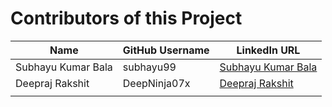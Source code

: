 # Contributors of this Project

|          Name          |     GitHub Username     |    LinkedIn URL    |
| -----------------------|-------------------------|--------------------|
| Subhayu Kumar Bala     |        subhayu99        |    [Subhayu Kumar Bala](https://www.linkedin.com/in/subhayu-kumar-bala)|
| Deepraj Rakshit        |       DeepNinja07x      |    [Deepraj Rakshit](https://www.linkedin.com/in/deepraj-rakshit)|
|                        |                         |    []()            |
